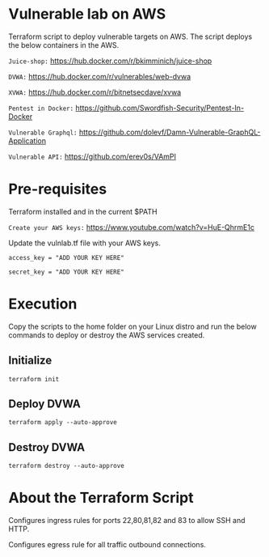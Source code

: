 # Vulnerable lab on AWS
Terraform script to deploy vulnerable targets on AWS. The script deploys the below containers in the AWS.

`Juice-shop:` https://hub.docker.com/r/bkimminich/juice-shop

`DVWA:` https://hub.docker.com/r/vulnerables/web-dvwa

`XVWA:` https://hub.docker.com/r/bitnetsecdave/xvwa

`Pentest in Docker:` https://github.com/Swordfish-Security/Pentest-In-Docker

`Vulnerable Graphql:` https://github.com/dolevf/Damn-Vulnerable-GraphQL-Application

`Vulnerable API:` https://github.com/erev0s/VAmPI
 
# Pre-requisites
Terraform installed and in the current $PATH

`Create your AWS keys:` https://www.youtube.com/watch?v=HuE-QhrmE1c

Update the vulnlab.tf file with your AWS keys. 

`access_key = "ADD YOUR KEY HERE"`

`secret_key = "ADD YOUR KEY HERE"`

# Execution
Copy the scripts to the home folder on your Linux distro and run the below commands to deploy or destroy the AWS services created.

## Initialize
`terraform init`

## Deploy DVWA
`terraform apply --auto-approve`

## Destroy DVWA
`terraform destroy --auto-approve`

# About the Terraform Script
Configures ingress rules for ports 22,80,81,82 and 83 to allow SSH and HTTP.

Configures egress rule for all traffic outbound connections.
